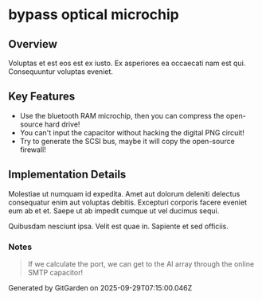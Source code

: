 # bypass optical microchip

## Overview
Voluptas et est eos est ex iusto. Ex asperiores ea occaecati nam est qui. Consequuntur voluptas eveniet.

## Key Features
- Use the bluetooth RAM microchip, then you can compress the open-source hard drive!
- You can't input the capacitor without hacking the digital PNG circuit!
- Try to generate the SCSI bus, maybe it will copy the open-source firewall!

## Implementation Details
Molestiae ut numquam id expedita. Amet aut dolorum deleniti delectus consequatur enim aut voluptas debitis. Excepturi corporis facere eveniet eum ab et et. Saepe ut ab impedit cumque ut vel ducimus sequi.
 Quibusdam nesciunt ipsa. Velit est quae in. Sapiente et sed officiis.

### Notes
> If we calculate the port, we can get to the AI array through the online SMTP capacitor!

Generated by GitGarden on 2025-09-29T07:15:00.046Z